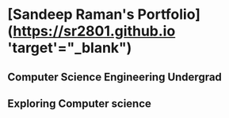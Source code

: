 # [Sandeep Raman's Portfolio](https://sr2801.github.io 'target'="_blank")
## Computer Science Engineering Undergrad
## Exploring Computer science
